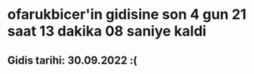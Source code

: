 # ofarukbicer'in gidisine son 4 gun 21 saat 13 dakika 08 saniye kaldi

## Gidis tarihi: 30.09.2022 :(